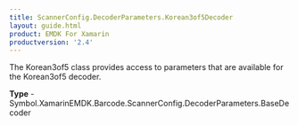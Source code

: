```yaml
---
title: ScannerConfig.DecoderParameters.Korean3of5Decoder
layout: guide.html 
product: EMDK For Xamarin 
productversion: '2.4' 
---
```

The Korean3of5 class provides access to parameters that are available for the Korean3of5 decoder.

**Type** - Symbol.XamarinEMDK.Barcode.ScannerConfig.DecoderParameters.BaseDecoder



